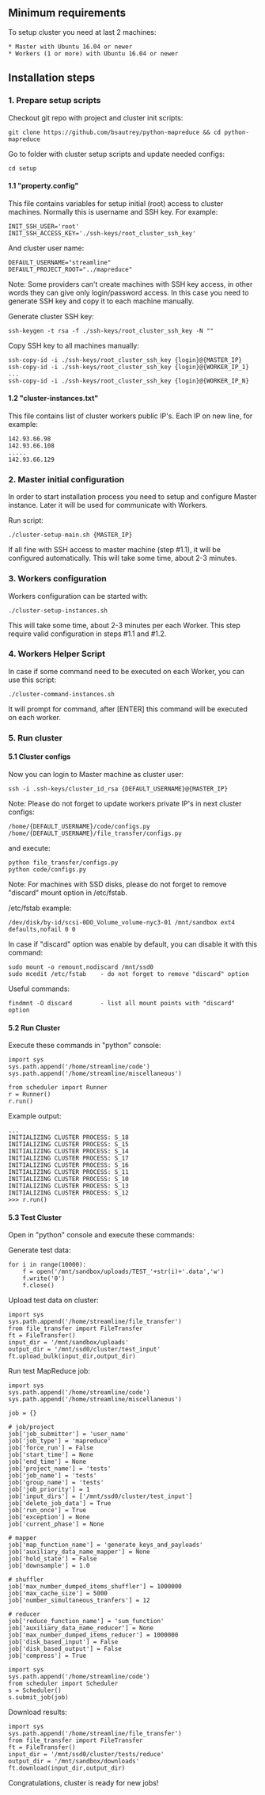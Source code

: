 ## Minimum requirements
 
To setup cluster you need at last 2 machines:

    * Master with Ubuntu 16.04 or newer
    * Workers (1 or more) with Ubuntu 16.04 or newer


## Installation steps


### 1. Prepare setup scripts

Checkout git repo with project and cluster init scripts:

```
git clone https://github.com/bsautrey/python-mapreduce && cd python-mapreduce
```

Go to folder with cluster setup scripts and update needed configs:

```
cd setup
```

#### 1.1 "property.config"

This file contains variables for setup initial (root) access to cluster machines. Normally this is
username and SSH key. For example:

```
INIT_SSH_USER='root'
INIT_SSH_ACCESS_KEY='./ssh-keys/root_cluster_ssh_key'
```

And cluster user name:

```
DEFAULT_USERNAME="streamline"
DEFAULT_PROJECT_ROOT="../mapreduce"
```

Note: Some providers can't create machines with SSH key access, in other words they can give only login/password access.
In this case you need to generate SSH key and copy it to each machine manually.

Generate cluster SSH key:

```
ssh-keygen -t rsa -f ./ssh-keys/root_cluster_ssh_key -N ""
```

Copy SSH key to all machines manually:
```
ssh-copy-id -i ./ssh-keys/root_cluster_ssh_key {login}@{MASTER_IP}
ssh-copy-id -i ./ssh-keys/root_cluster_ssh_key {login}@{WORKER_IP_1}
...
ssh-copy-id -i ./ssh-keys/root_cluster_ssh_key {login}@{WORKER_IP_N}
```

#### 1.2 "cluster-instances.txt" 

This file contains list of cluster workers public IP's. Each IP on new line, for example:

```
142.93.66.98
142.93.66.108
.....
142.93.66.129
```


### 2. Master initial configuration

In order to start installation process you need to setup and configure Master instance. Later it will be used for
 communicate with Workers.

Run script:

```
./cluster-setup-main.sh {MASTER_IP}
```

If all fine with SSH access to master machine (step #1.1), it will be configured automatically. This will take some time, about 2-3 minutes.


### 3. Workers configuration


Workers configuration can be started with:

```
./cluster-setup-instances.sh
```

This will take some time, about 2-3 minutes per each Worker. This step require valid configuration in steps #1.1 and #1.2.


### 4. Workers Helper Script

In case if some command need to be executed on each Worker, you can use this script: 

```
./cluster-command-instances.sh
```

It will prompt for command, after [ENTER] this command will be executed on each worker.


### 5. Run cluster

#### 5.1 Cluster configs

Now you can login to Master machine as cluster user:

```
ssh -i .ssh-keys/cluster_id_rsa {DEFAULT_USERNAME}@{MASTER_IP}
```

Note: Please do not forget to update workers private IP's in next cluster configs:

```
/home/{DEFAULT_USERNAME}/code/configs.py
/home/{DEFAULT_USERNAME}/file_transfer/configs.py
```
and execute:
```
python file_transfer/configs.py
python code/configs.py

```

Note: For machines with SSD disks, please do not forget to remove "discard" mount option in /etc/fstab.

/etc/fstab example:
```
/dev/disk/by-id/scsi-0DO_Volume_volume-nyc3-01 /mnt/sandbox ext4 defaults,nofail 0 0
```

In case if "discard" option was enable by default, you can disable it with this command:
```
sudo mount -o remount,nodiscard /mnt/ssd0
sudo mcedit /etc/fstab    - do not forget to remove "discard" option
```

Useful commands:
```
findmnt -O discard        - list all mount points with "discard" option
```


#### 5.2 Run Cluster

Execute these commands in "python" console:

```
import sys
sys.path.append('/home/streamline/code')
sys.path.append('/home/streamline/miscellaneous')

from scheduler import Runner
r = Runner()
r.run()
```

Example output:

```
...
INITIALIZING CLUSTER PROCESS: S_18
INITIALIZING CLUSTER PROCESS: S_15
INITIALIZING CLUSTER PROCESS: S_14
INITIALIZING CLUSTER PROCESS: S_17
INITIALIZING CLUSTER PROCESS: S_16
INITIALIZING CLUSTER PROCESS: S_11
INITIALIZING CLUSTER PROCESS: S_10
INITIALIZING CLUSTER PROCESS: S_13
INITIALIZING CLUSTER PROCESS: S_12
>>> r.run()

```

#### 5.3 Test Cluster

Open in "python" console and execute these commands:

Generate test data:
```
for i in range(10000):
    f = open('/mnt/sandbox/uploads/TEST_'+str(i)+'.data','w')
    f.write('0')
    f.close()
```

Upload test data on cluster:

```
import sys
sys.path.append('/home/streamline/file_transfer')
from file_transfer import FileTransfer
ft = FileTransfer()
input_dir = '/mnt/sandbox/uploads'
output_dir = '/mnt/ssd0/cluster/test_input'
ft.upload_bulk(input_dir,output_dir)
```

Run test MapReduce job:

```
import sys
sys.path.append('/home/streamline/code')
sys.path.append('/home/streamline/miscellaneous')

job = {}

# job/project
job['job_submitter'] = 'user_name'
job['job_type'] = 'mapreduce'
job['force_run'] = False
job['start_time'] = None
job['end_time'] = None
job['project_name'] = 'tests'
job['job_name'] = 'tests'
job['group_name'] = 'tests'
job['job_priority'] = 1
job['input_dirs'] = ['/mnt/ssd0/cluster/test_input']
job['delete_job_data'] = True
job['run_once'] = True
job['exception'] = None
job['current_phase'] = None

# mapper
job['map_function_name'] = 'generate_keys_and_payloads'
job['auxiliary_data_name_mapper'] = None
job['hold_state'] = False
job['downsample'] = 1.0

# shuffler
job['max_number_dumped_items_shuffler'] = 1000000
job['max_cache_size'] = 5000
job['number_simultaneous_tranfers'] = 12

# reducer
job['reduce_function_name'] = 'sum_function'
job['auxiliary_data_name_reducer'] = None
job['max_number_dumped_items_reducer'] = 1000000
job['disk_based_input'] = False
job['disk_based_output'] = False
job['compress'] = True

import sys
sys.path.append('/home/streamline/code')
from scheduler import Scheduler
s = Scheduler()
s.submit_job(job)
```

Download results:

```
import sys
sys.path.append('/home/streamline/file_transfer')
from file_transfer import FileTransfer
ft = FileTransfer()
input_dir = '/mnt/ssd0/cluster/tests/reduce'
output_dir = '/mnt/sandbox/downloads'
ft.download(input_dir,output_dir)
```

Congratulations, cluster is ready for new jobs!